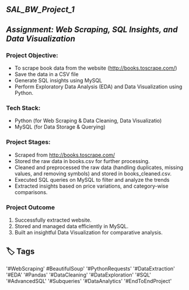 ## ***SAL_BW_Project_1*** 
## ***Assignment: Web Scraping, SQL Insights, and Data Visualization***  


### **Project Objective:** 
* To scrape book data from the website (http://books.toscrape.com/)
* Save the data in a CSV file
* Generate SQL insights using MySQL
* Perform Exploratory Data Analysis (EDA) and Data Visualization using Python.

 ### **Tech Stack:**
* Python (for Web Scraping & Data Cleaning, Data Visualizatio)
* MySQL (for Data Storage & Querying)



### **Project Stages:**

* Scraped from http://books.toscrape.com/ 
* Stored the raw data in books.csv for further processing.
* Cleaned and preprocessed the raw data (handling duplicates, missing values, and removing symbols) and stored in books_cleaned.csv.
* Executed SQL queries on MySQL to filter and analyze the trends
* Extracted insights based on price variations, and category-wise comparisons.


  
### **Project Outcome**
1. Successfully extracted website.
2. Stored and managed data efficiently in MySQL.
3. Built an insightful Data Visualization for comparative analysis.

## **🏷 Tags**

'#WebScraping'  #BeautifulSoup'  '#PythonRequests' '#DataExtraction' '#EDA'	 '#Pandas' '#DataCleaning'  '#DataExploration'	'#SQL' '#AdvancedSQL'  '#Subqueries'	'#DataAnalytics' '#EndToEndProject' 
